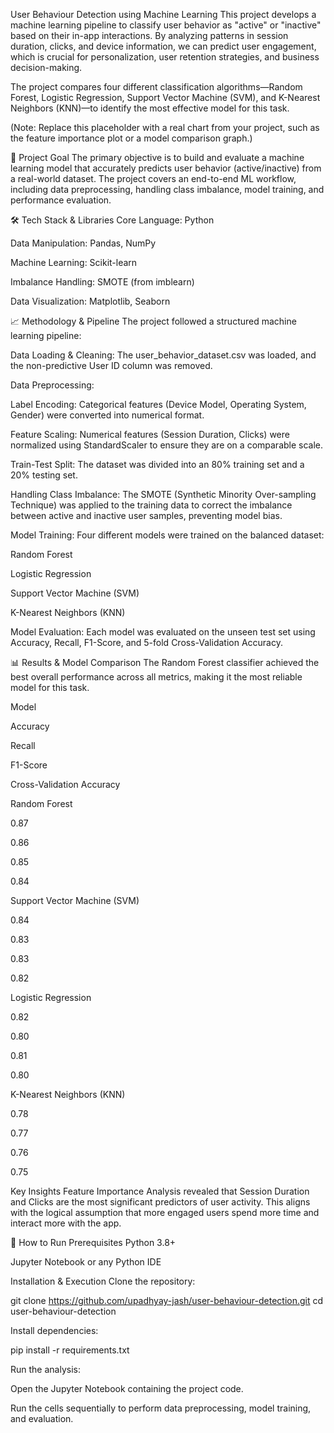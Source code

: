 User Behaviour Detection using Machine Learning
This project develops a machine learning pipeline to classify user behavior as "active" or "inactive" based on their in-app interactions. By analyzing patterns in session duration, clicks, and device information, we can predict user engagement, which is crucial for personalization, user retention strategies, and business decision-making.

The project compares four different classification algorithms—Random Forest, Logistic Regression, Support Vector Machine (SVM), and K-Nearest Neighbors (KNN)—to identify the most effective model for this task.

(Note: Replace this placeholder with a real chart from your project, such as the feature importance plot or a model comparison graph.)

🎯 Project Goal
The primary objective is to build and evaluate a machine learning model that accurately predicts user behavior (active/inactive) from a real-world dataset. The project covers an end-to-end ML workflow, including data preprocessing, handling class imbalance, model training, and performance evaluation.

🛠️ Tech Stack & Libraries
Core Language: Python

Data Manipulation: Pandas, NumPy

Machine Learning: Scikit-learn

Imbalance Handling: SMOTE (from imblearn)

Data Visualization: Matplotlib, Seaborn

📈 Methodology & Pipeline
The project followed a structured machine learning pipeline:

Data Loading & Cleaning: The user_behavior_dataset.csv was loaded, and the non-predictive User ID column was removed.

Data Preprocessing:

Label Encoding: Categorical features (Device Model, Operating System, Gender) were converted into numerical format.

Feature Scaling: Numerical features (Session Duration, Clicks) were normalized using StandardScaler to ensure they are on a comparable scale.

Train-Test Split: The dataset was divided into an 80% training set and a 20% testing set.

Handling Class Imbalance: The SMOTE (Synthetic Minority Over-sampling Technique) was applied to the training data to correct the imbalance between active and inactive user samples, preventing model bias.

Model Training: Four different models were trained on the balanced dataset:

Random Forest

Logistic Regression

Support Vector Machine (SVM)

K-Nearest Neighbors (KNN)

Model Evaluation: Each model was evaluated on the unseen test set using Accuracy, Recall, F1-Score, and 5-fold Cross-Validation Accuracy.

📊 Results & Model Comparison
The Random Forest classifier achieved the best overall performance across all metrics, making it the most reliable model for this task.

Model

Accuracy

Recall

F1-Score

Cross-Validation Accuracy

Random Forest

0.87

0.86

0.85

0.84

Support Vector Machine (SVM)

0.84

0.83

0.83

0.82

Logistic Regression

0.82

0.80

0.81

0.80

K-Nearest Neighbors (KNN)

0.78

0.77

0.76

0.75

Key Insights
Feature Importance Analysis revealed that Session Duration and Clicks are the most significant predictors of user activity. This aligns with the logical assumption that more engaged users spend more time and interact more with the app.

🏁 How to Run
Prerequisites
Python 3.8+

Jupyter Notebook or any Python IDE

Installation & Execution
Clone the repository:

git clone https://github.com/upadhyay-jash/user-behaviour-detection.git
cd user-behaviour-detection

Install dependencies:

pip install -r requirements.txt

Run the analysis:

Open the Jupyter Notebook containing the project code.

Run the cells sequentially to perform data preprocessing, model training, and evaluation.
